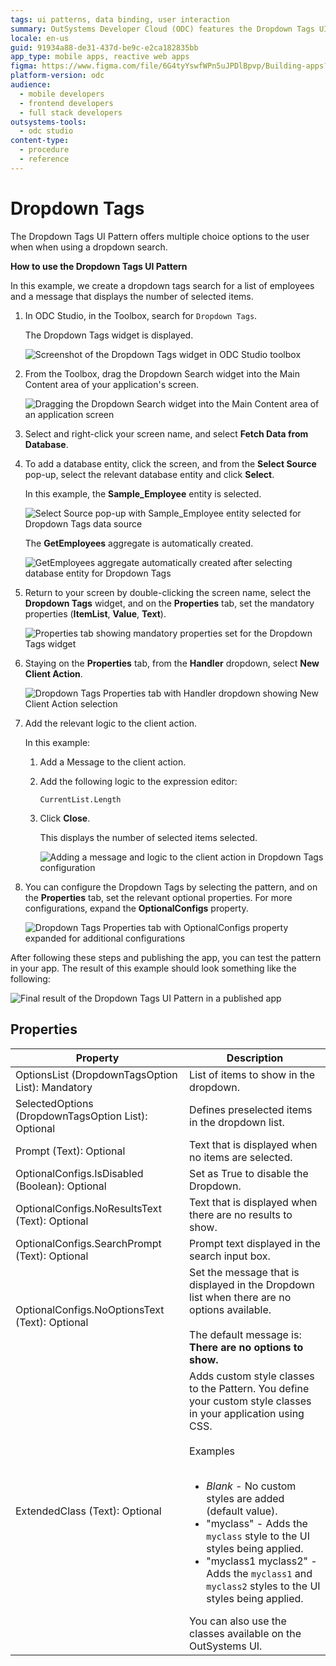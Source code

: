 ```yaml
---
tags: ui patterns, data binding, user interaction
summary: OutSystems Developer Cloud (ODC) features the Dropdown Tags UI Pattern, enabling users to select multiple options from a dropdown list.
locale: en-us
guid: 91934a88-de31-437d-be9c-e2ca182835bb
app_type: mobile apps, reactive web apps
figma: https://www.figma.com/file/6G4tyYswfWPn5uJPDlBpvp/Building-apps?type=design&node-id=3203%3A15084&t=ZwHw8hXeFhwYsO5V-1
platform-version: odc
audience:
  - mobile developers
  - frontend developers
  - full stack developers
outsystems-tools:
  - odc studio
content-type:
  - procedure
  - reference
---
```


# Dropdown Tags

The Dropdown Tags UI Pattern offers multiple choice options to the user when when using a dropdown search.

**How to use the Dropdown Tags UI Pattern**

In this example, we create a dropdown tags search for a list of employees and a message that displays the number of selected items.

1. In ODC Studio, in the Toolbox, search for `Dropdown Tags`.

    The Dropdown Tags widget is displayed.

    ![Screenshot of the Dropdown Tags widget in ODC Studio toolbox](images/dropdowntags-widget-ss.png "Dropdown Tags Widget in ODC Studio")

1. From the Toolbox, drag the Dropdown Search widget into the Main Content area of your application's screen.

    ![Dragging the Dropdown Search widget into the Main Content area of an application screen](images/dropdowntags-drag-ss.png "Dragging Widget to Screen")

1. Select and right-click your screen name, and select **Fetch Data from Database**.

1. To add a database entity, click the screen, and from the **Select Source** pop-up, select the relevant database entity and click **Select**.

    In this example, the **Sample_Employee** entity is selected. 

    ![Select Source pop-up with Sample_Employee entity selected for Dropdown Tags data source](images/dropdowntags-source-ss.png "Selecting Database Entity")

    The **GetEmployees** aggregate is automatically created.

    ![GetEmployees aggregate automatically created after selecting database entity for Dropdown Tags](images/dropdowntags-aggregate-ss.png "Aggregate Automatically Created")

1. Return to your screen by double-clicking the screen name, select the **Dropdown Tags** widget, and on the **Properties** tab, set the mandatory properties (**ItemList**, **Value**, **Text**).

    ![Properties tab showing mandatory properties set for the Dropdown Tags widget](images/dropdowntags-mandprops-ss.png "Setting Mandatory Properties")

1. Staying on the **Properties** tab, from the **Handler** dropdown, select **New Client Action**.

    ![Dropdown Tags Properties tab with Handler dropdown showing New Client Action selection](images/dropdowntags-handler-ss.png "Creating New Client Action")

1. Add the relevant logic to the client action. 

    In this example:
    
    1. Add a Message to the client action.
    1. Add the following logic to the expression editor:

        `CurrentList.Length`

    1. Click **Close**. 
    
        This displays the number of selected items selected.

        ![Adding a message and logic to the client action in Dropdown Tags configuration](images/dropdowntags-message-ss.png "Adding Logic to Client Action")

1. You can configure the Dropdown Tags by selecting the pattern, and on the **Properties** tab, set the relevant optional properties. For more configurations, expand the **OptionalConfigs** property.

    ![Dropdown Tags Properties tab with OptionalConfigs property expanded for additional configurations](images/dropdowntags-properties-ss.png "Setting Optional Properties")

After following these steps and publishing the app, you can test the pattern in your app. The result of this example should look something like the following:

![Final result of the Dropdown Tags UI Pattern in a published app](images/dropdowntags-result.png "Dropdown Tags Result")

## Properties

| Property                                            | Description                                               |
|-----------------------------------------------------|-----------------------------------------------------------|
| OptionsList (DropdownTagsOption List): Mandatory    | List of items to show in the dropdown.                    |
| SelectedOptions (DropdownTagsOption List): Optional | Defines preselected items in the dropdown list.           |
| Prompt (Text): Optional                             | Text that is displayed when no items are selected.        |
| OptionalConfigs.IsDisabled (Boolean): Optional      | Set as True to disable the Dropdown.                      |
| OptionalConfigs.NoResultsText (Text): Optional      | Text that is displayed when there are no results to show. |
| OptionalConfigs.SearchPrompt (Text): Optional       | Prompt text displayed in the search input box.            |
| OptionalConfigs.NoOptionsText (Text): Optional      | Set the message that is displayed in the Dropdown list when there are no options available.<br/><br/>The default message is: **There are no options to show.** |
|ExtendedClass (Text): Optional | Adds custom style classes to the Pattern. You define your custom style classes in your application using CSS.<br/><br/>Examples<br/><br/> <ul><li>_Blank_ - No custom styles are added (default value).</li><li>"myclass" - Adds the ``myclass`` style to the UI styles being applied.</li><li>"myclass1 myclass2" - Adds the ``myclass1`` and ``myclass2`` styles to the UI styles being applied.</li></ul>You can also use the classes available on the OutSystems UI. |
